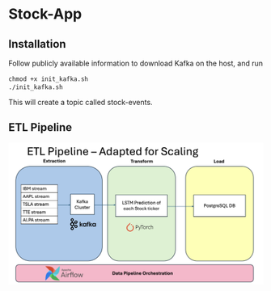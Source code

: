 # Stock-App #

## Installation ##
Follow publicly available information to download Kafka on the host, and run

```
chmod +x init_kafka.sh
./init_kafka.sh
```

This will create a topic called stock-events. 

## ETL Pipeline ##
![ETL Pipeline](ETL%20pipeline.png)
